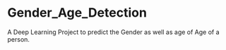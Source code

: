 # Gender_Age_Detection
A Deep Learning Project to predict the Gender as well as age of Age of a person.
